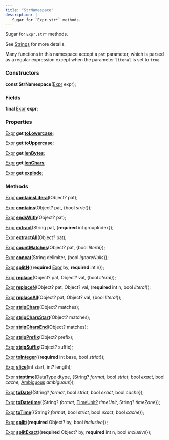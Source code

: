 ```yaml
---
title: "StrNamespace"
description: |
   Sugar for `Expr.str*` methods.
---
```


 Sugar for `Expr.str*` methods.

 See [Strings](https://docs.pola.rs/user-guide/expressions/strings) for more details.

 Many functions in this namespace accept a `pat` parameter, which is parsed
 as a regular expression except when the parameter `literal` is set to `true`.

### Constructors
<dl>
<dt>

<span class="dart-code"><strong>const StrNamespace</strong>(<span class="nobr">[Expr] expr</span>);</span>
</dt>
</dl>

### Fields
<dl>
<dt>

<span class="dart-code"><strong>final </strong>[Expr] <strong>expr</strong>;</span>
</dt>
</dl>

### Properties
<dl>
<dt>

<span class="dart-code">[Expr] <strong>get [toLowercase](tolowercase)</strong>;</span>
</dt>
<dt>

<span class="dart-code">[Expr] <strong>get [toUppercase](touppercase)</strong>;</span>
</dt>
<dt>

<span class="dart-code">[Expr] <strong>get [lenBytes](lenbytes)</strong>;</span>
</dt>
<dt>

<span class="dart-code">[Expr] <strong>get [lenChars](lenchars)</strong>;</span>
</dt>
<dt>

<span class="dart-code">[Expr] <strong>get [explode](explode)</strong>;</span>
</dt>
</dl>

### Methods
<dl>
<dt>

<span class="dart-code">[Expr] [<strong>containsLiteral](containsliteral)</strong>(<span class="nobr">Object? pat</span>);</span>
</dt>
<dt>

<span class="dart-code">[Expr] [<strong>contains](contains)</strong>(<span class="nobr">Object? pat</span>, {<span class="nobr">bool <i>strict</i></span>});</span>
</dt>
<dt>

<span class="dart-code">[Expr] [<strong>endsWith](endswith)</strong>(<span class="nobr">Object? pat</span>);</span>
</dt>
<dt>

<span class="dart-code">[Expr] [<strong>extract](extract)</strong>(<span class="nobr">String pat</span>, {<span class="nobr"><strong>required</strong> int groupIndex</span>});</span>
</dt>
<dt>

<span class="dart-code">[Expr] [<strong>extractAll](extractall)</strong>(<span class="nobr">Object? pat</span>);</span>
</dt>
<dt>

<span class="dart-code">[Expr] [<strong>countMatches](countmatches)</strong>(<span class="nobr">Object? pat</span>, {<span class="nobr">bool <i>literal</i></span>});</span>
</dt>
<dt>

<span class="dart-code">[Expr] [<strong>concat](concat)</strong>(<span class="nobr">String delimiter</span>, {<span class="nobr">bool <i>ignoreNulls</i></span>});</span>
</dt>
<dt>

<span class="dart-code">[Expr] [<strong>splitN](splitn)</strong>({<span class="nobr"><strong>required</strong> [Expr] by</span>, <span class="nobr"><strong>required</strong> int n</span>});</span>
</dt>
<dt>

<span class="dart-code">[Expr] [<strong>replace](replace)</strong>(<span class="nobr">Object? pat</span>, <span class="nobr">Object? val</span>, {<span class="nobr">bool <i>literal</i></span>});</span>
</dt>
<dt>

<span class="dart-code">[Expr] [<strong>replaceN](replacen)</strong>(<span class="nobr">Object? pat</span>, <span class="nobr">Object? val</span>, {<span class="nobr"><strong>required</strong> int n</span>, <span class="nobr">bool <i>literal</i></span>});</span>
</dt>
<dt>

<span class="dart-code">[Expr] [<strong>replaceAll](replaceall)</strong>(<span class="nobr">Object? pat</span>, <span class="nobr">Object? val</span>, {<span class="nobr">bool <i>literal</i></span>});</span>
</dt>
<dt>

<span class="dart-code">[Expr] [<strong>stripChars](stripchars)</strong>(<span class="nobr">Object? matches</span>);</span>
</dt>
<dt>

<span class="dart-code">[Expr] [<strong>stripCharsStart](stripcharsstart)</strong>(<span class="nobr">Object? matches</span>);</span>
</dt>
<dt>

<span class="dart-code">[Expr] [<strong>stripCharsEnd](stripcharsend)</strong>(<span class="nobr">Object? matches</span>);</span>
</dt>
<dt>

<span class="dart-code">[Expr] [<strong>stripPrefix](stripprefix)</strong>(<span class="nobr">Object? prefix</span>);</span>
</dt>
<dt>

<span class="dart-code">[Expr] [<strong>stripSuffix](stripsuffix)</strong>(<span class="nobr">Object? suffix</span>);</span>
</dt>
<dt>

<span class="dart-code">[Expr] [<strong>toInteger](tointeger)</strong>({<span class="nobr"><strong>required</strong> int base</span>, <span class="nobr">bool <i>strict</i></span>});</span>
</dt>
<dt>

<span class="dart-code">[Expr] [<strong>slice](slice)</strong>(<span class="nobr">int start</span>, <span class="nobr">int? length</span>);</span>
</dt>
<dt>

<span class="dart-code">[Expr] [<strong>strptime](strptime)</strong>(<span class="nobr">[DataType] dtype</span>, {<span class="nobr">String? <i>format</i></span>, <span class="nobr">bool <i>strict</i></span>, <span class="nobr">bool <i>exact</i></span>, <span class="nobr">bool <i>cache</i></span>, <span class="nobr">[Ambiguous] <i>ambiguous</i></span>});</span>
</dt>
<dt>

<span class="dart-code">[Expr] [<strong>toDate](todate)</strong>({<span class="nobr">String? <i>format</i></span>, <span class="nobr">bool <i>strict</i></span>, <span class="nobr">bool <i>exact</i></span>, <span class="nobr">bool <i>cache</i></span>});</span>
</dt>
<dt>

<span class="dart-code">[Expr] [<strong>toDatetime](todatetime)</strong>({<span class="nobr">String? <i>format</i></span>, <span class="nobr">[TimeUnit?] <i>timeUnit</i></span>, <span class="nobr">String? <i>timeZone</i></span>});</span>
</dt>
<dt>

<span class="dart-code">[Expr] [<strong>toTime](totime)</strong>({<span class="nobr">String? <i>format</i></span>, <span class="nobr">bool <i>strict</i></span>, <span class="nobr">bool <i>exact</i></span>, <span class="nobr">bool <i>cache</i></span>});</span>
</dt>
<dt>

<span class="dart-code">[Expr] [<strong>split](split)</strong>({<span class="nobr"><strong>required</strong> Object? by</span>, <span class="nobr">bool <i>inclusive</i></span>});</span>
</dt>
<dt>

<span class="dart-code">[Expr] [<strong>splitExact](splitexact)</strong>({<span class="nobr"><strong>required</strong> Object? by</span>, <span class="nobr"><strong>required</strong> int n</span>, <span class="nobr">bool <i>inclusive</i></span>});</span>
</dt>
</dl>



[Expr]: /reference/classes/expr
[DataType]: /reference/classes/datatype
[Ambiguous]: /reference/enums/ambiguous
[TimeUnit?]: /reference/enums/timeunit